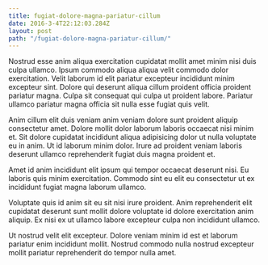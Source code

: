 ```yaml
---
title: fugiat-dolore-magna-pariatur-cillum
date: 2016-3-4T22:12:03.284Z
layout: post
path: "/fugiat-dolore-magna-pariatur-cillum/"
---
```


Nostrud esse anim aliqua exercitation cupidatat mollit amet minim nisi duis culpa ullamco. Ipsum commodo aliqua aliqua velit commodo dolor exercitation. Velit laborum id elit pariatur excepteur incididunt minim excepteur sint. Dolore qui deserunt aliqua cillum proident officia proident pariatur magna. Culpa sit consequat qui culpa ut proident labore. Pariatur ullamco pariatur magna officia sit nulla esse fugiat quis velit.

Anim cillum elit duis veniam anim veniam dolore sunt proident aliquip consectetur amet. Dolore mollit dolor laborum laboris occaecat nisi minim et. Sit dolore cupidatat incididunt aliqua adipisicing dolor ut nulla voluptate eu in anim. Ut id laborum minim dolor. Irure ad proident veniam laboris deserunt ullamco reprehenderit fugiat duis magna proident et.

Amet id anim incididunt elit ipsum qui tempor occaecat deserunt nisi. Eu laboris quis minim exercitation. Commodo sint eu elit eu consectetur ut ex incididunt fugiat magna laborum ullamco.

Voluptate quis id anim sit eu sit nisi irure proident. Anim reprehenderit elit cupidatat deserunt sunt mollit dolore voluptate id dolore exercitation anim aliquip. Ex nisi ex ut ullamco labore excepteur culpa non incididunt ullamco.

Ut nostrud velit elit excepteur. Dolore veniam minim id est et laborum pariatur enim incididunt mollit. Nostrud commodo nulla nostrud excepteur mollit pariatur reprehenderit do tempor nulla amet.